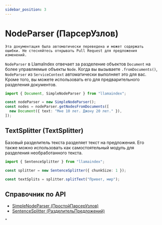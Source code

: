 ```yaml
---
sidebar_position: 3
---
```


# NodeParser (ПарсерУзлов)

`Эта документация была автоматически переведена и может содержать ошибки. Не стесняйтесь открывать Pull Request для предложения изменений.`

`NodeParser` в LlamaIndex отвечает за разделение объектов `Document` на более управляемые объекты `Node`. Когда вы вызываете `.fromDocuments()`, `NodeParser` из `ServiceContext` автоматически выполняет это для вас. Кроме того, вы можете использовать его для предварительного разделения документов.

```typescript
import { Document, SimpleNodeParser } from "llamaindex";

const nodeParser = new SimpleNodeParser();
const nodes = nodeParser.getNodesFromDocuments([
  new Document({ text: "Мне 10 лет. Джону 20 лет." }),
]);
```

## TextSplitter (TextSplitter)

Базовый разделитель текста разделяет текст на предложения. Его также можно использовать как самостоятельный модуль для разделения необработанного текста.

```typescript
import { SentenceSplitter } from "llamaindex";

const splitter = new SentenceSplitter({ chunkSize: 1 });

const textSplits = splitter.splitText("Привет, мир");
```

## Справочник по API

- [SimpleNodeParser (ПростойПарсерУзлов)](../../api/classes/SimpleNodeParser.md)
- [SentenceSplitter (РазделительПредложений)](../../api/classes/SentenceSplitter.md)

"
